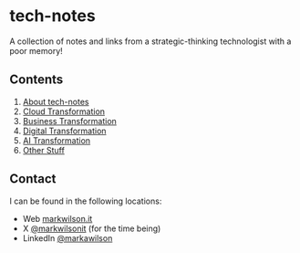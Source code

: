 # tech-notes
A collection of notes and links from a strategic-thinking technologist with a poor memory!

## Contents
1. [About tech-notes](tech-notes.md)
2. [Cloud Transformation](cloud-tx.md)
3. [Business Transformation](business-tx.md)
4. [Digital Transformation](digital-tx.md)
5. [AI Transformation](ai-tx.md)
6. [Other Stuff](uncategorised.md)

## Contact
I can be found in the following locations:
- Web [markwilson.it][1]
- X [@markwilsonit][2] (for the time being)
- LinkedIn [@markawilson][3]

[1]: <https://www.markwilson.co.uk/>
[2]: <https://twitter.com/markwilsonit>
[3]: <https://www.linkedin.com/in/markawilson/>
